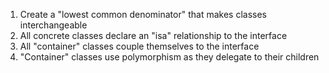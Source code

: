 ﻿
1. Create a "lowest common denominator" that makes classes interchangeable
2. All concrete classes declare an "isa" relationship to the interface
3. All "container" classes couple themselves to the interface
4. "Container" classes use polymorphism as they delegate to their children
